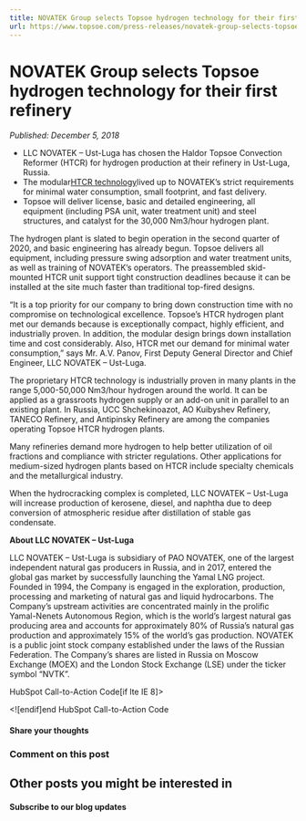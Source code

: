```yaml
---
title: NOVATEK Group selects Topsoe hydrogen technology for their first refinery
url: https://www.topsoe.com/press-releases/novatek-group-selects-topsoe-hydrogen-technology-for-their-first-refinery#main-content
---
```


# NOVATEK Group selects Topsoe hydrogen technology for their first refinery

*Published: December 5, 2018*

- LLC NOVATEK – Ust-Luga has chosen the Haldor Topsoe Convection Reformer (HTCR) for hydrogen production at their refinery in Ust-Luga, Russia.
- The modular[HTCR technology](https://www.topsoe.com/products/equipment/convection-reformer-htcr)lived up to NOVATEK’s strict requirements for minimal water consumption, small footprint, and fast delivery.
- Topsoe will deliver license, basic and detailed engineering, all equipment (including PSA unit, water treatment unit) and steel structures, and catalyst for the 30,000 Nm3/hour hydrogen plant.

The hydrogen plant is slated to begin operation in the second quarter of 2020, and basic engineering has already begun. Topsoe delivers all equipment, including pressure swing adsorption and water treatment units, as well as training of NOVATEK’s operators. The preassembled skid-mounted HTCR unit support tight construction deadlines because it can be installed at the site much faster than traditional top-fired designs.

“It is a top priority for our company to bring down construction time with no compromise on technological excellence. Topsoe’s HTCR hydrogen plant met our demands because is exceptionally compact, highly efficient, and industrially proven. In addition, the modular design brings down installation time and cost considerably. Also, HTCR met our demand for minimal water consumption,” says Mr. A.V. Panov, First Deputy General Director and Chief Engineer, LLC NOVATEK – Ust-Luga.

The proprietary HTCR technology is industrially proven in many plants in the range 5,000-50,000 Nm3/hour hydrogen around the world. It can be applied as a grassroots hydrogen supply or an add-on unit in parallel to an existing plant. In Russia, UCC Shchekinoazot, AO Kuibyshev Refinery, TANECO Refinery, and Antipinsky Refinery are among the companies operating Topsoe HTCR hydrogen plants.

Many refineries demand more hydrogen to help better utilization of oil fractions and compliance with stricter regulations. Other applications for medium-sized hydrogen plants based on HTCR include specialty chemicals and the metallurgical industry.

When the hydrocracking complex is completed, LLC NOVATEK – Ust-Luga will increase production of kerosene, diesel, and naphtha due to deep conversion of atmospheric residue after distillation of stable gas condensate.

**About LLC NOVATEK – Ust-Luga**

LLC NOVATEK – Ust-Luga is subsidiary of PAO NOVATEK, one of the largest independent natural gas producers in Russia, and in 2017, entered the global gas market by successfully launching the Yamal LNG project. Founded in 1994, the Company is engaged in the exploration, production, processing and marketing of natural gas and liquid hydrocarbons. The Company’s upstream activities are concentrated mainly in the prolific Yamal-Nenets Autonomous Region, which is the world’s largest natural gas producing area and accounts for approximately 80% of Russia’s natural gas production and approximately 15% of the world’s gas production. NOVATEK is a public joint stock company established under the laws of the Russian Federation. The Company’s shares are listed in Russia on Moscow Exchange (MOEX) and the London Stock Exchange (LSE) under the ticker symbol “NVTK”.

HubSpot Call-to-Action Code[if lte IE 8]><div id="hs-cta-ie-element"></div><![endif][](https://cta-redirect.hubspot.com/cta/redirect/2115834/436fc8b2-b03e-46c5-916e-54b31bad2e4a)end HubSpot Call-to-Action Code

#### Share your thoughts

### Comment on this post

## Other posts you might be interested in

#### Subscribe to our blog updates